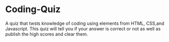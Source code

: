 # Coding-Quiz
A quiz that twsts knowledge of coding using elements from HTML, CSS,and Javascript. This quiz will tell you if your answer is correct or not as well as publish the high scores and clear them.
